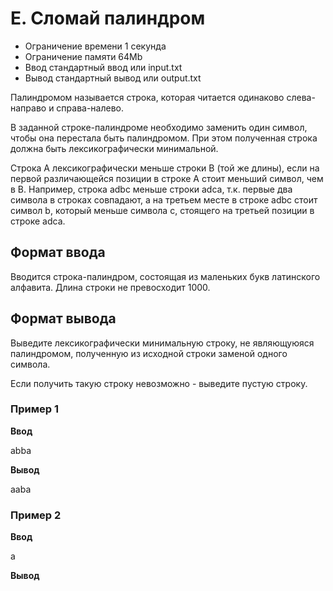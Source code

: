 # E. Сломай палиндром

- Ограничение времени	1 секунда
- Ограничение памяти	64Mb
- Ввод	стандартный ввод или input.txt
- Вывод	стандартный вывод или output.txt

Палиндромом называется строка, которая читается одинаково слева-направо и справа-налево.

В заданной строке-палиндроме необходимо заменить один символ, чтобы она перестала быть палиндромом. При этом полученная строка должна быть лексикографически минимальной.

Строка A лексикографически меньше строки B (той же длины), если на первой различающейся позиции в строке A стоит меньший символ, чем в B. Например, строка adbc меньше строки adca, т.к. первые два символа в строках совпадают, а на третьем месте в строке adbc стоит символ b, который меньше символа c, стоящего на третьей позиции в строке adca.
## Формат ввода

Вводится строка-палиндром, состоящая из маленьких букв латинского алфавита. Длина строки не превосходит 1000.
## Формат вывода

Выведите лексикографически минимальную строку, не являющуюяся палиндромом, полученную из исходной строки заменой одного символа.

Если получить такую строку невозможно - выведите пустую строку.
### Пример 1

**Ввод**

abba

**Вывод**

aaba
### Пример 2

**Ввод**

a

**Вывод**
